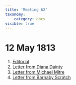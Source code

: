 ```yaml
---
title: 'Meeting 62'
taxonomy:
    category: docs
visible: true
---
```


# 12 May 1813

1. [Editorial](editorial)
2. [Letter from Diana Dainty](dainty)
3. [Letter from Michael Mitre](mitre)
4. [Letter from Barnaby Scratch](scratch)
